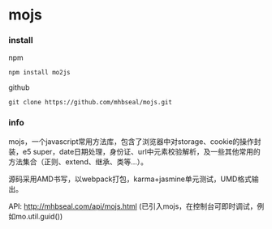 # mojs
### install
npm  

    npm install mo2js

github  

    git clone https://github.com/mhbseal/mojs.git

### info  
mojs，一个javascript常用方法库，包含了浏览器中对storage、cookie的操作封装，e5 super，date日期处理，身份证、url中元素校验解析，及一些其他常用的方法集合（正则、extend、继承、类等...）。

源码采用AMD书写，以webpack打包，karma+jasmine单元测试，UMD格式输出。

API: http://mhbseal.com/api/mojs.html (已引入mojs，在控制台可即时调试，例如mo.util.guid())

